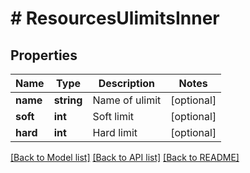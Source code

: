 # # ResourcesUlimitsInner

## Properties

Name | Type | Description | Notes
------------ | ------------- | ------------- | -------------
**name** | **string** | Name of ulimit | [optional]
**soft** | **int** | Soft limit | [optional]
**hard** | **int** | Hard limit | [optional]

[[Back to Model list]](../../README.md#models) [[Back to API list]](../../README.md#endpoints) [[Back to README]](../../README.md)
